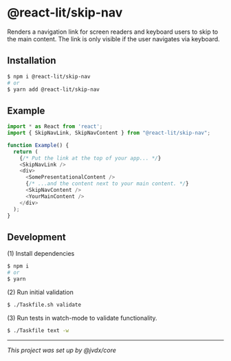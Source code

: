 # @react-lit/skip-nav

Renders a navigation link for screen readers and keyboard users to skip to the
main content. The link is only visible if the user navigates via keyboard.

## Installation

```bash
$ npm i @react-lit/skip-nav
# or
$ yarn add @react-lit/skip-nav
```

## Example

```js
import * as React from 'react';
import { SkipNavLink, SkipNavContent } from "@react-lit/skip-nav";

function Example() {
  return (
    {/* Put the link at the top of your app... */}
    <SkipNavLink />
    <div>
      <SomePresentationalContent />
      {/* ...and the content next to your main content. */}
      <SkipNavContent />
      <YourMainContent />
    </div>
  );
}
```

## Development

(1) Install dependencies

```bash
$ npm i
# or
$ yarn
```

(2) Run initial validation

```bash
$ ./Taskfile.sh validate
```

(3) Run tests in watch-mode to validate functionality.

```bash
$ ./Taskfile text -w
```

---

_This project was set up by @jvdx/core_
